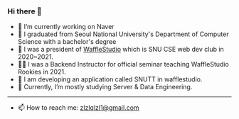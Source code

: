 ### Hi there 👋

- 🔭 I’m currently working on Naver
- 📖 I graduated from Seoul National University's Department of Computer Science with a bachelor's degree
- 🧇 I was a president of [WaffleStudio](wafflestudio.com) which is SNU CSE web dev club in 2020~2021.
- 👨‍🏫 I was a Backend Instructor for official seminar teaching WaffleStudio Rookies in 2021.
- 🏫 I am developing an application called SNUTT in wafflestudio.
- 🌱 Currently, I’m mostly studying Server & Data Engineering.
--- 
- 📫 How to reach me: zlzlqlzl1@gmail.com

